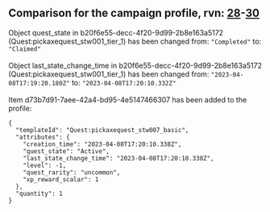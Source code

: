 ## Comparison for the campaign profile, rvn: [28](https://github.com/PRO100KatYT/FortniteProfileRevisions/tree/main/profiles/campaign/28%20campaign.json)-[30](https://github.com/PRO100KatYT/FortniteProfileRevisions/tree/main/profiles/campaign/30%20campaign.json)

Object quest_state in b20f6e55-decc-4f20-9d99-2b8e163a5172 (Quest:pickaxequest_stw001_tier_1) has been changed from: `"Completed"` to: `"Claimed"`
<br><br>
Object last_state_change_time in b20f6e55-decc-4f20-9d99-2b8e163a5172 (Quest:pickaxequest_stw001_tier_1) has been changed from: `"2023-04-08T17:19:20.180Z"` to: `"2023-04-08T17:20:10.332Z"`
<br><br>
Item d73b7d91-7aee-42a4-bd95-4e5147466307 has been added to the profile:

```
{
  "templateId": "Quest:pickaxequest_stw007_basic",
  "attributes": {
    "creation_time": "2023-04-08T17:20:10.338Z",
    "quest_state": "Active",
    "last_state_change_time": "2023-04-08T17:20:10.338Z",
    "level": -1,
    "quest_rarity": "uncommon",
    "xp_reward_scalar": 1
  },
  "quantity": 1
}
```

<br><br>
